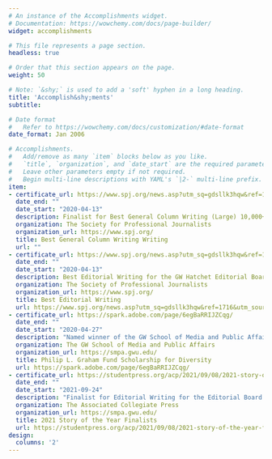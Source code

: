 ```yaml
---
# An instance of the Accomplishments widget.
# Documentation: https://wowchemy.com/docs/page-builder/
widget: accomplishments

# This file represents a page section.
headless: true

# Order that this section appears on the page.
weight: 50

# Note: `&shy;` is used to add a 'soft' hyphen in a long heading.
title: 'Accomplish&shy;ments'
subtitle:

# Date format
#   Refer to https://wowchemy.com/docs/customization/#date-format
date_format: Jan 2006

# Accomplishments.
#   Add/remove as many `item` blocks below as you like.
#   `title`, `organization`, and `date_start` are the required parameters.
#   Leave other parameters empty if not required.
#   Begin multi-line descriptions with YAML's `|2-` multi-line prefix.
item:
- certificate_url: https://www.spj.org/news.asp?utm_sq=gdsllk3hqw&ref=1716&utm_source=twitter&utm_medium=social&utm_campaign=spj-tweets&utm_content=pressreleases
  date_end: ""
  date_start: "2020-04-13"
  description: Finalist for Best General Column Writing (Large) 10,000+ Students
  organization: The Society for Professional Journalists
  organization_url: https://www.spj.org/
  title: Best General Column Writing Writing 
  url: ""
- certificate_url: https://www.spj.org/news.asp?utm_sq=gdsllk3hqw&ref=1716&utm_source=twitter&utm_medium=social&utm_campaign=spj-tweets&utm_content=pressreleases
  date_end: ""
  date_start: "2020-04-13"
  description: Best Editorial Writing for the GW Hatchet Editorial Board written by Hannah Thacker 
  organization: The Society of Professional Journalists
  organization_url: https://www.spj.org/
  title: Best Editorial Writing 
  url: https://www.spj.org/news.asp?utm_sq=gdsllk3hqw&ref=1716&utm_source=twitter&utm_medium=social&utm_campaign=spj-tweets&utm_content=pressreleases
- certificate_url: https://spark.adobe.com/page/6egBaRRIJZCqg/
  date_end: ""
  date_start: "2020-04-27"
  description: "Named winner of the GW School of Media and Public Affairs Philip L. Graham Fund Scholarship for Diversity"
  organization: The GW School of Media and Public Affairs
  organization_url: https://smpa.gwu.edu/
  title: Philip L. Graham Fund Scholarship for Diversity
  url: https://spark.adobe.com/page/6egBaRRIJZCqg/
- certificate_url: https://studentpress.org/acp/2021/09/08/2021-story-of-the-year-finalists-2/
  date_end: ""
  date_start: "2021-09-24"
  description: "Finalist for Editorial Writing for the Editorial Board's calling for GW President Thomas LeBlanc to resign from office."
  organization: The Associated Collegiate Press
  organization_url: https://smpa.gwu.edu/
  title: 2021 Story of the Year Finalists
  url: https://studentpress.org/acp/2021/09/08/2021-story-of-the-year-finalists-2/
design:
  columns: '2' 
---
```

